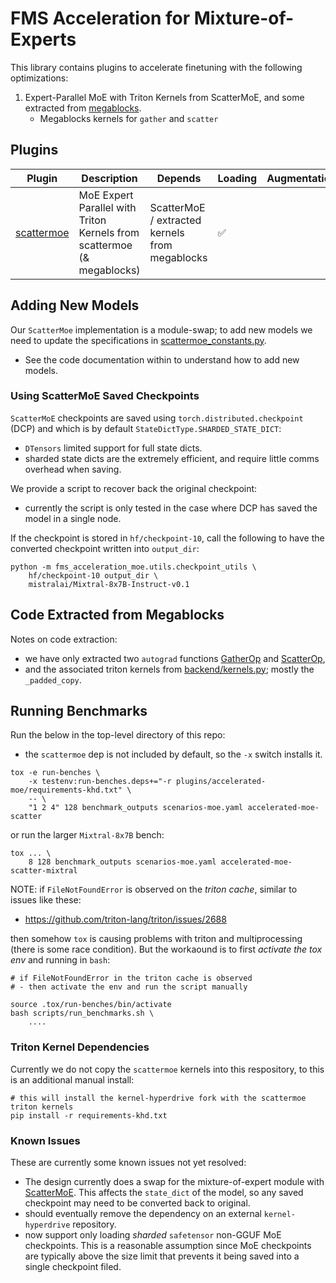 # FMS Acceleration for Mixture-of-Experts

This library contains plugins to accelerate finetuning with the following optimizations:
1. Expert-Parallel MoE with Triton Kernels from ScatterMoE, and some extracted from [megablocks](https://github.com/databricks/megablocks).
    - Megablocks kernels for `gather` and `scatter` 

## Plugins

Plugin | Description | Depends | Loading | Augmentation | Callbacks
--|--|--|--|--|--
[scattermoe](./src/fms_acceleration_moe/framework_plugin_scattermoe.py) | MoE Expert Parallel with Triton Kernels from scattermoe (& megablocks) | ScatterMoE / extracted kernels from megablocks | ✅ | |  ✅


## Adding New Models

Our `ScatterMoe` implementation is a module-swap; to add new models we need to update the specifications in [scattermoe_constants.py](./src/fms_acceleration_moe/utils/scattermoe_constants.py).
- See the code documentation within to understand how to add new models.

### Using ScatterMoE Saved Checkpoints

`ScatterMoE` checkpoints are saved using `torch.distributed.checkpoint` (DCP) and which is by default `StateDictType.SHARDED_STATE_DICT`:
- `DTensors` limited support for full state dicts. 
- sharded state dicts are the extremely efficient, and require little comms overhead when saving.

We provide a script to recover back the original checkpoint:
- currently the script is only tested in the case where DCP has saved the model in a single node.

If the checkpoint is stored in `hf/checkpoint-10`, call the following to have the converted checkpoint written into `output_dir`:

```
python -m fms_acceleration_moe.utils.checkpoint_utils \
    hf/checkpoint-10 output_dir \
    mistralai/Mixtral-8x7B-Instruct-v0.1
```

## Code Extracted from Megablocks

Notes on code extraction:
- we have only extracted two `autograd` functions [GatherOp](https://github.com/databricks/megablocks/blob/main/megablocks/ops/gather.py) and [ScatterOp](https://github.com/databricks/megablocks/blob/main/megablocks/ops/scatter.py),
- and the associated triton kernels from [backend/kernels.py](https://github.com/databricks/megablocks/blob/main/megablocks/backend/kernels.py); mostly the `_padded_copy`.

## Running Benchmarks


Run the below in the top-level directory of this repo:
- the `scattermoe` dep is not included by default, so the `-x` switch installs it.

```
tox -e run-benches \
    -x testenv:run-benches.deps+="-r plugins/accelerated-moe/requirements-khd.txt" \
    -- \
    "1 2 4" 128 benchmark_outputs scenarios-moe.yaml accelerated-moe-scatter
```
or run the larger `Mixtral-8x7B` bench:
```
tox ... \
    8 128 benchmark_outputs scenarios-moe.yaml accelerated-moe-scatter-mixtral
```

NOTE: if `FileNotFoundError` is observed on the *triton cache*, similar to issues like these:
- https://github.com/triton-lang/triton/issues/2688

then somehow `tox` is causing problems with triton and multiprocessing (there is some race condition).
But the workaound is to first *activate the tox env* and 
running in `bash`:
```
# if FileNotFoundError in the triton cache is observed
# - then activate the env and run the script manually

source .tox/run-benches/bin/activate
bash scripts/run_benchmarks.sh \
    ....
```


### Triton Kernel Dependencies

Currently we do not copy the `scattermoe` kernels into this respository, to this is an additional manual install:

```
# this will install the kernel-hyperdrive fork with the scattermoe triton kernels
pip install -r requirements-khd.txt
```

### Known Issues

These are currently some known issues not yet resolved:
- The design currently does a swap for the mixture-of-expert module with [ScatterMoE](./src/fms_acceleration_moe/utils/scattermoe.py). This affects the `state_dict` of the model, so any saved checkpoint may need to be converted back to original.
- should eventually remove the dependency on an external `kernel-hyperdrive` repository.
- now support only loading *sharded* `safetensor` non-GGUF MoE checkpoints. This is a reasonable assumption since MoE checkpoints are typically above the size limit that prevents it being saved into a single checkpoint filed.


